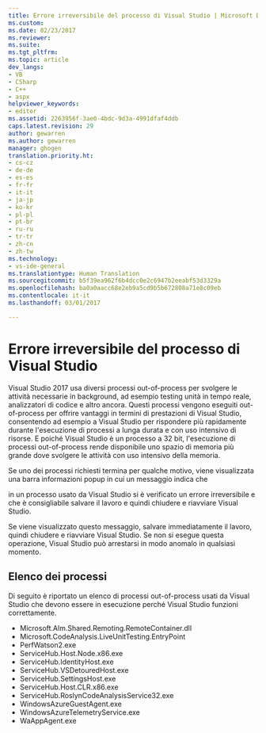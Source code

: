```yaml
---
title: Errore irreversibile del processo di Visual Studio | Microsoft Docs
ms.custom: 
ms.date: 02/23/2017
ms.reviewer: 
ms.suite: 
ms.tgt_pltfrm: 
ms.topic: article
dev_langs:
- VB
- CSharp
- C++
- aspx
helpviewer_keywords:
- editor
ms.assetid: 2263956f-3ae0-4bdc-9d3a-4991dfaf4ddb
caps.latest.revision: 29
author: gewarren
ms.author: gewarren
manager: ghogen
translation.priority.ht:
- cs-cz
- de-de
- es-es
- fr-fr
- it-it
- ja-jp
- ko-kr
- pl-pl
- pt-br
- ru-ru
- tr-tr
- zh-cn
- zh-tw
ms.technology:
- vs-ide-general
ms.translationtype: Human Translation
ms.sourcegitcommit: b5f39ea962f6b4dcc0e2c6947b2eeabf53d3329a
ms.openlocfilehash: ba0a0aacc68e2eb9a5cd9b5b672808a71e8c09eb
ms.contentlocale: it-it
ms.lasthandoff: 03/01/2017

---
```

# <a name="visual-studio-unrecoverable-process-error"></a>Errore irreversibile del processo di Visual Studio

Visual Studio 2017 usa diversi processi out-of-process per svolgere le attività necessarie in background, ad esempio testing unità in tempo reale, analizzatori di codice e altro ancora. Questi processi vengono eseguiti out-of-process per offrire vantaggi in termini di prestazioni di Visual Studio, consentendo ad esempio a Visual Studio per rispondere più rapidamente durante l'esecuzione di processi a lunga durata e con uso intensivo di risorse. E poiché Visual Studio è un processo a 32 bit, l'esecuzione di processi out-of-process rende disponibile uno spazio di memoria più grande dove svolgere le attività con uso intensivo della memoria.

Se uno dei processi richiesti termina per qualche motivo, viene visualizzata una barra informazioni popup in cui un messaggio indica che

in un processo usato da Visual Studio si è verificato un errore irreversibile e che è consigliabile salvare il lavoro e quindi chiudere e riavviare Visual Studio.

Se viene visualizzato questo messaggio, salvare immediatamente il lavoro, quindi chiudere e riavviare Visual Studio. Se non si esegue questa operazione, Visual Studio può arrestarsi in modo anomalo in qualsiasi momento.

## <a name="list-of-processes"></a>Elenco dei processi

Di seguito è riportato un elenco di processi out-of-process usati da Visual Studio che devono essere in esecuzione perché Visual Studio funzioni correttamente.

- Microsoft.Alm.Shared.Remoting.RemoteContainer.dll
- Microsoft.CodeAnalysis.LiveUnitTesting.EntryPoint
- PerfWatson2.exe
- ServiceHub.Host.Node.x86.exe
- ServiceHub.IdentityHost.exe
- ServiceHub.VSDetouredHost.exe
- ServiceHub.SettingsHost.exe
- ServiceHub.Host.CLR.x86.exe
- ServiceHub.RoslynCodeAnalysisService32.exe
- WindowsAzureGuestAgent.exe
- WindowsAzureTelemetryService.exe
- WaAppAgent.exe

